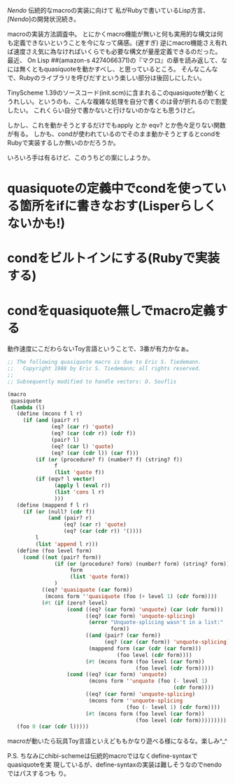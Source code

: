 *Nendo* 伝統的なmacroの実装に向けて
私がRubyで書いているLisp方言、 *[Nendo*]の開発状況続き。

macroの実装方法調査中。
とにかくmacro機能が無いと何も実用的な構文は何も定義できないということを今になって痛感。(遅すぎ)
逆にmacro機能さえ有れば速度さえ気に為なければいくらでも必要な構文が量産定義できるのだった。
最近、 On Lisp ##(amazon-s 4274066371)の『マクロ』の章を読み返して、なには無くともquasiquoteを動かすべし、と思っているところ。
そんなこんなで、Rubyのライブラリを呼びだすという楽しい部分は後回しにしたい。

TinyScheme 1.39のソースコード(init.scm)に含まれるこのquasiquoteが動くとうれしい。というのも、こんな複雑な処理を自分で書くのは骨が折れるので割愛したい。
これくらい自分で書かないと行けないのかなとも思うけど。

しかし、これを動かそうとするだけでもapply とか eqv? とか色々足りない関数が有る。
しかも、condが使われているのでそのまま動かそうとするとcondをRubyで実装するしか無いのかだろうか。

いろいろ手は有るけど、このうちどの案にしようか。
# quasiquoteの定義中でcondを使っている箇所をifに書きなおす(Lisperらしくないかも!)
# condをビルトインにする(Rubyで実装する)
# condをquasiquote無しでmacro定義する
動作速度にこだわらないToy言語ということで、3番が有力かなぁ。

```lisp
;; The following quasiquote macro is due to Eric S. Tiedemann.
;;   Copyright 1988 by Eric S. Tiedemann; all rights reserved.
;;
;; Subsequently modified to handle vectors: D. Souflis

(macro
 quasiquote
 (lambda (l)
   (define (mcons f l r)
     (if (and (pair? r)
              (eq? (car r) 'quote)
              (eq? (car (cdr r)) (cdr f))
              (pair? l)
              (eq? (car l) 'quote)
              (eq? (car (cdr l)) (car f)))
         (if (or (procedure? f) (number? f) (string? f))
               f
               (list 'quote f))
         (if (eqv? l vector)
               (apply l (eval r))
               (list 'cons l r)
               )))
   (define (mappend f l r)
     (if (or (null? (cdr f))
             (and (pair? r)
                  (eq? (car r) 'quote)
                  (eq? (car (cdr r)) '())))
         l
         (list 'append l r)))
   (define (foo level form)
     (cond ((not (pair? form))
               (if (or (procedure? form) (number? form) (string? form))
                    form
                    (list 'quote form))
               )
           ((eq? 'quasiquote (car form))
            (mcons form ''quasiquote (foo (+ level 1) (cdr form))))
           (#t (if (zero? level)
                   (cond ((eq? (car form) 'unquote) (car (cdr form)))
                         ((eq? (car form) 'unquote-splicing)
                          (error "Unquote-splicing wasn't in a list:"
                                 form))
                         ((and (pair? (car form))
                               (eq? (car (car form)) 'unquote-splicing))
                          (mappend form (car (cdr (car form)))
                                   (foo level (cdr form))))
                         (#t (mcons form (foo level (car form))
                                         (foo level (cdr form)))))
                   (cond ((eq? (car form) 'unquote)
                          (mcons form ''unquote (foo (- level 1)
                                                     (cdr form))))
                         ((eq? (car form) 'unquote-splicing)
                          (mcons form ''unquote-splicing
                                      (foo (- level 1) (cdr form))))
                         (#t (mcons form (foo level (car form))
                                         (foo level (cdr form)))))))))
   (foo 0 (car (cdr l)))))
```
macroが動いたら玩具Toy言語といえどももかなり遊べる様になるな。楽しみ^_^

P.S.
 ちなみにchibi-schemeは伝統的macroではなくdefine-syntaxでquasiquoteを実
 現しているが、define-syntaxの実装は難しそうなのでnendoではパスするつも
 り。
